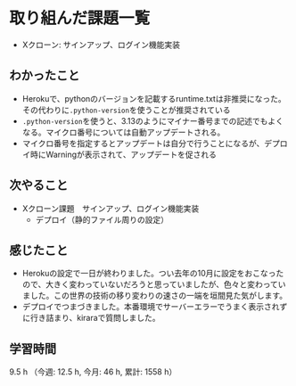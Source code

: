 # 取り組んだ課題一覧
- Xクローン: サインアップ、ログイン機能実装

## わかったこと
- Herokuで、pythonのバージョンを記載するruntime.txtは非推奨になった。その代わりに`.python-version`を使うことが推奨されている
- `.python-version`を使うと、3.13のようにマイナー番号までの記述でもよくなる。マイクロ番号については自動アップデートされる。
- マイクロ番号を指定するとアップデートは自分で行うことになるが、デプロイ時にWarningが表示されて、アップデートを促される    
    
## 次やること
- Xクローン課題　サインアップ、ログイン機能実装
    - デプロイ（静的ファイル周りの設定）    

## 感じたこと
- Herokuの設定で一日が終わりました。つい去年の10月に設定をおこなったので、大きく変わっていないだろうと思っていましたが、色々と変わっていました。この世界の技術の移り変わりの速さの一端を垣間見た気がします。
- デプロイでつまづきました。本番環境でサーバーエラーでうまく表示されずに行き詰まり、kiraraで質問しました。  

## 学習時間
9.5 h （今週: 12.5 h, 今月: 46 h, 累計: 1558 h）